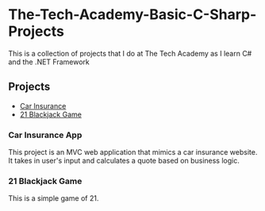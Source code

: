 # The-Tech-Academy-Basic-C-Sharp-Projects
This is a collection of projects that I do at The Tech Academy as I learn C# and the .NET Framework

## Projects

* [Car Insurance](https://github.com/TnTien/The-Tech-Academy-Basic-C-Sharp-Projects/tree/main/CarInsurance)
* [21 Blackjack Game](https://github.com/TnTien/The-Tech-Academy-Basic-C-Sharp-Projects/tree/main/TwentyOne)

### Car Insurance App
This project is an MVC web application that mimics a car insurance website. It takes in user's input and calculates a quote based on business logic.

### 21 Blackjack Game
This is a simple game of 21.
